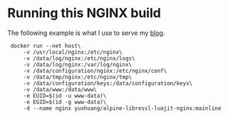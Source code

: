 # Running this NGINX build

The following example is what I use to serve my [blog](https://enginepit.com/).

```
 docker run --net host\
     -v /usr/local/nginx:/etc/nginx\
     -v /data/log/nginx:/etc/nginx/logs\
     -v /data/log/nginx:/var/log/nginx\
     -v /data/configuration/nginx:/etc/nginx/conf\
     -v /data/tmp/nginx:/etc/nginx/tmp\
     -v /data/configuration/keys:/data/configuration/keys\
     -v /data/www:/data/www\
     -e EUID=$(id -u www-data)\
     -e EGID=$(id -g www-data)\
     -d --name nginx yuxhuang/alpine-libressl-luajit-nginx:mainline
```
